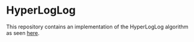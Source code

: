 # HyperLogLog

This repository contains an implementation of the HyperLogLog algorithm as 
seen [here](https://tech.instacart.com/implementing-hyperloglog-in-redshift-and-tableau-a62081c98e1c).
